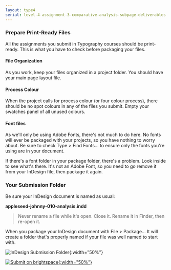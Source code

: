 ```yaml
---
layout: type4
serial: level-4-assignment-3-comparative-analysis-subpage-deliverables
---
```

### Prepare Print-Ready Files

All the assignments you submit in Typography courses should be print-ready. This is what you have to check before packaging your files.

#### File Organization

As you work, keep your files organized in a project folder. You should have your main page layout file.

#### Process Colour

When the project calls for process colour (or four colour process), there should be no spot colours in any of the files you submit. Empty your swatches panel of all unused colours.

#### Font files

As we'll only be using Adobe Fonts, there's not much to do here. No fonts will ever be packaged with your projects, so you have nothing to worry about. Be sure to check <span class="command">Type > Find Fonts...</span> to ensure only the fonts you're using are in your document.

If there's a font folder in your package folder, there's a problem. Look inside to see what's there. It's not an Adobe Font, so you need to go remove it from your InDesign file, then package it again.

### Your Submission Folder

Be sure your InDesign document is named as usual:

**appleseed-johnny-010-analysis.indd**

> Never rename a file while it's open. Close it. Rename it in Finder, then re-open it.

When you package your InDesign document with <span class="command">File > Package...</span> It will create a folder that's properly named if your file was well named to start with.

![InDesign Submission Folder]({{site.url}}/svg/submission-folder-indd.svg){:width="50%"}

<a href="https://brightspace.algonquincollege.com/d2l/lms/dropbox/user/folder_submit_files.d2l?db=390792&amp;grpid=0&amp;isprv=0&amp;bp=0&amp;ou=411212" title="Submit on Brightspace" target="_blank">![Submit on brightspace]({{site.url}}/svg/button-submit-brightspace.svg){:width="50%"}</a>